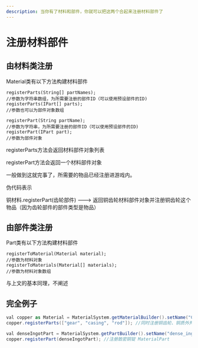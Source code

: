 ```yaml
---
description: 当你有了材料和部件，你就可以把这两个合起来注册材料部件了
---
```


# 注册材料部件

## 由材料类注册

Material类有以下方法构建材料部件

```text
registerParts(String[] partNames); 
//参数为字符串数组，为所需要注册的部件ID（可以使用预设部件的ID)
registerParts(IPart[] parts);
//参数也可以为部件对象数组

registerPart(String partName);
//参数为字符串，为所需要注册的部件ID（可以使用预设部件的ID)
registerPart(IPart part);
//参数为部件对象
```

registerParts方法会返回材料部件对象列表

registerPart方法会返回一个材料部件对象

一般做到这就完事了，所需要的物品已经注册进游戏内。

伪代码表示

铜材料.registerPart\(齿轮部件\) ---&gt; 返回铜齿轮材料部件对象并注册铜齿轮这个物品（因为齿轮部件的部件类型是物品）

## 由部件类注册

Part类有以下方法构建材料部件

```text
registerToMaterial(Material material);
//参数为材料对象
registerToMaterials(Material[] materials);
//参数为材料对象数组
```

与上文的基本同理，不阐述

## 完全例子

```csharp
val copper as Material = MaterialSystem.getMaterialBuilder().setName("Copper").setColor(0xFF9933).build();
copper.registerParts(["gear", "casing", "rod"]); //同时注册铜齿轮、铜质外壳、铜杆三个 MaterialPart

val denseIngotPart = MaterialSystem.getPartBuilder().setName("dense_ingot").setPartType(MaterialSystem.getPartType("item")).setOreDictName("denseIngot").build(); //构建致密锭 Part
copper.registerPart(denseIngotPart); //注册致密铜锭 MaterialPart
```
